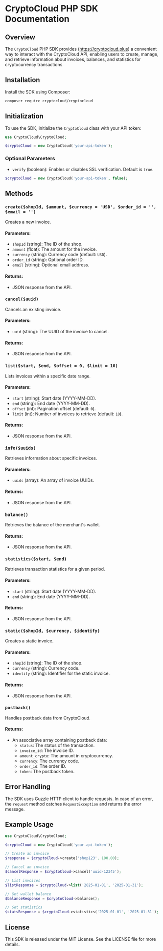 # CryptoCloud PHP SDK Documentation

## Overview
The `CryptoCloud` PHP SDK provides (https://cryptocloud.plus) a convenient way to interact with the CryptoCloud API, enabling users to create, manage, and retrieve information about invoices, balances, and statistics for cryptocurrency transactions.

## Installation
Install the SDK using Composer:
```bash
composer require cryptocloud/cryptocloud
```

## Initialization
To use the SDK, initialize the `CryptoCloud` class with your API token:

```php
use CryptoCloud\CryptoCloud;

$cryptoCloud = new CryptoCloud('your-api-token');
```

### Optional Parameters
- `verify` (boolean): Enables or disables SSL verification. Default is `true`.

```php
$cryptoCloud = new CryptoCloud('your-api-token', false);
```

## Methods

### `create($shopId, $amount, $currency = 'USD', $order_id = '', $email = '')`
Creates a new invoice.

#### Parameters:
- `shopId` (string): The ID of the shop.
- `amount` (float): The amount for the invoice.
- `currency` (string): Currency code (default: `USD`).
- `order_id` (string): Optional order ID.
- `email` (string): Optional email address.

#### Returns:
- JSON response from the API.

### `cancel($uuid)`
Cancels an existing invoice.

#### Parameters:
- `uuid` (string): The UUID of the invoice to cancel.

#### Returns:
- JSON response from the API.

### `list($start, $end, $offset = 0, $limit = 10)`
Lists invoices within a specific date range.

#### Parameters:
- `start` (string): Start date (YYYY-MM-DD).
- `end` (string): End date (YYYY-MM-DD).
- `offset` (int): Pagination offset (default: `0`).
- `limit` (int): Number of invoices to retrieve (default: `10`).

#### Returns:
- JSON response from the API.

### `info($uuids)`
Retrieves information about specific invoices.

#### Parameters:
- `uuids` (array): An array of invoice UUIDs.

#### Returns:
- JSON response from the API.

### `balance()`
Retrieves the balance of the merchant's wallet.

#### Returns:
- JSON response from the API.

### `statistics($start, $end)`
Retrieves transaction statistics for a given period.

#### Parameters:
- `start` (string): Start date (YYYY-MM-DD).
- `end` (string): End date (YYYY-MM-DD).

#### Returns:
- JSON response from the API.

### `static($shopId, $currency, $identify)`
Creates a static invoice.

#### Parameters:
- `shopId` (string): The ID of the shop.
- `currency` (string): Currency code.
- `identify` (string): Identifier for the static invoice.

#### Returns:
- JSON response from the API.

### `postback()`
Handles postback data from CryptoCloud.

#### Returns:
- An associative array containing postback data:
  - `status`: The status of the transaction.
  - `invoice_id`: The invoice ID.
  - `amount_crypto`: The amount in cryptocurrency.
  - `currency`: The currency code.
  - `order_id`: The order ID.
  - `token`: The postback token.

## Error Handling
The SDK uses Guzzle HTTP client to handle requests. In case of an error, the `request` method catches `RequestException` and returns the error message.

## Example Usage
```php
use CryptoCloud\CryptoCloud;

$cryptoCloud = new CryptoCloud('your-api-token');

// Create an invoice
$response = $cryptoCloud->create('shop123', 100.00);

// Cancel an invoice
$cancelResponse = $cryptoCloud->cancel('uuid-12345');

// List invoices
$listResponse = $cryptoCloud->list('2025-01-01', '2025-01-31');

// Get wallet balance
$balanceResponse = $cryptoCloud->balance();

// Get statistics
$statsResponse = $cryptoCloud->statistics('2025-01-01', '2025-01-31');
```

## License
This SDK is released under the MIT License. See the LICENSE file for more details.


